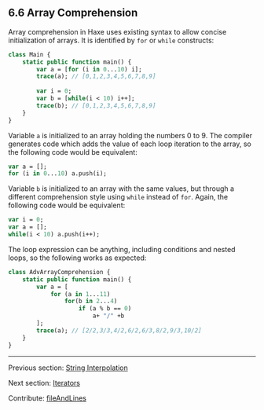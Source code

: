 ## 6.6 Array Comprehension

Array comprehension in Haxe uses existing syntax to allow concise initialization of arrays. It is identified by `for` or `while` constructs:

```haxe
class Main {
	static public function main() {
		var a = [for (i in 0...10) i];
		trace(a); // [0,1,2,3,4,5,6,7,8,9]
		
		var i = 0;
		var b = [while(i < 10) i++];
		trace(b); // [0,1,2,3,4,5,6,7,8,9]
	}
}
```

Variable `a` is initialized to an array holding the numbers 0 to 9. The compiler generates code which adds the value of each loop iteration to the array, so the following code would be equivalent:

```haxe
var a = [];
for (i in 0...10) a.push(i);
```

Variable `b` is initialized to an array with the same values, but through a different comprehension style using `while` instead of `for`. Again, the following code would be equivalent:

```haxe
var i = 0;
var a = [];
while(i < 10) a.push(i++);
```

The loop expression can be anything, including conditions and nested loops, so the following works as expected:

```haxe
class AdvArrayComprehension {
	static public function main() {
		var a = [
			for (a in 1...11)
				for(b in 2...4)
					if (a % b == 0)
						a+ "/" +b
		];
		trace(a); // [2/2,3/3,4/2,6/2,6/3,8/2,9/3,10/2]
	}
}

```

---

Previous section: [String Interpolation](lf-string-interpolation.md)

Next section: [Iterators](lf-iterators.md)

Contribute: [fileAndLines](https://github.com/HaxeFoundation/HaxeManual/blob/master/06-language-features.tex#L316-316)
